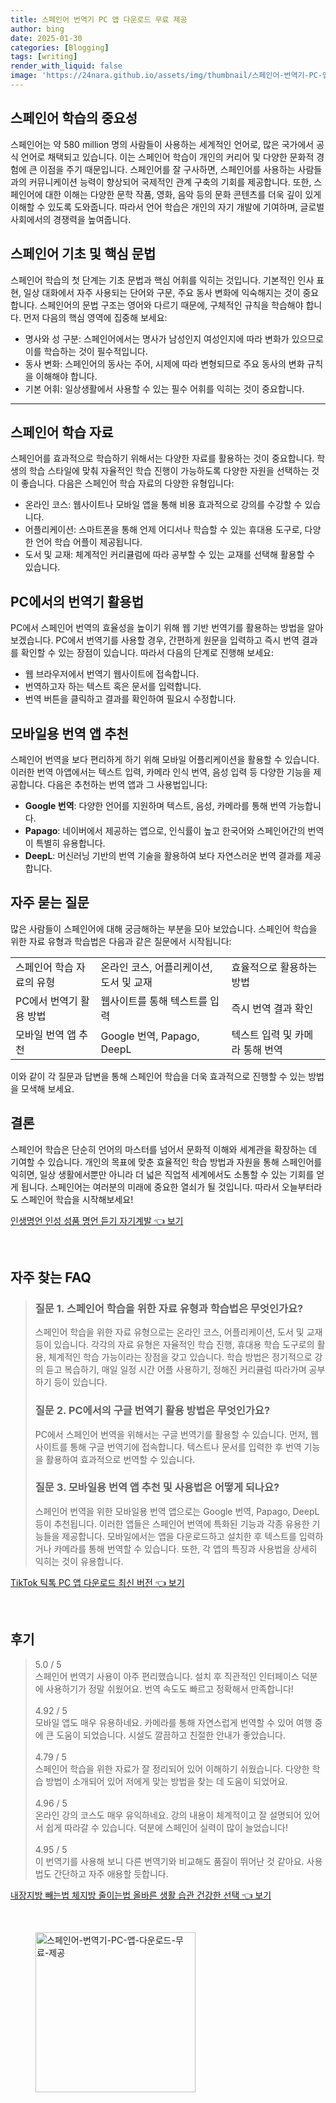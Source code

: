 ```yaml
---
title: 스페인어 번역기 PC 앱 다운로드 무료 제공
author: bing
date: 2025-01-30
categories: [Blogging]
tags: [writing]
render_with_liquid: false
image: 'https://24nara.github.io/assets/img/thumbnail/스페인어-번역기-PC-앱-다운로드-무료-제공.webp'
---
```



<h2 id='스페인어_학습의_중요성'>스페인어 학습의 중요성</h2>

<p>스페인어는 약 580 million 명의 사람들이 사용하는 세계적인 언어로, 많은 국가에서 공식 언어로 채택되고 있습니다. 이는 스페인어 학습이 개인의 커리어 및 다양한 문화적 경험에 큰 이점을 주기 때문입니다. 스페인어를 잘 구사하면, 스페인어를 사용하는 사람들과의 커뮤니케이션 능력이 향상되어 국제적인 관계 구축의 기회를 제공합니다. 또한, 스페인어에 대한 이해는 다양한 문학 작품, 영화, 음악 등의 문화 콘텐츠를 더욱 깊이 있게 이해할 수 있도록 도와줍니다. 따라서 언어 학습은 개인의 자기 개발에 기여하며, 글로벌 사회에서의 경쟁력을 높여줍니다.</p>

<h2 id='스페인어_기초_및_핵심_문법'>스페인어 기초 및 핵심 문법</h2>

<p>스페인어 학습의 첫 단계는 기초 문법과 핵심 어휘를 익히는 것입니다. 기본적인 인사 표현, 일상 대화에서 자주 사용되는 단어와 구문, 주요 동사 변화에 익숙해지는 것이 중요합니다. 스페인어의 문법 구조는 영어와 다르기 때문에, 구체적인 규칙을 학습해야 합니다. 먼저 다음의 핵심 영역에 집중해 보세요:</p>

<ul>
    <li>명사와 성 구분: 스페인어에서는 명사가 남성인지 여성인지에 따라 변화가 있으므로 이를 학습하는 것이 필수적입니다.</li>
    <li>동사 변화: 스페인어의 동사는 주어, 시제에 따라 변형되므로 주요 동사의 변화 규칙을 이해해야 합니다.</li>
    <li>기본 어휘: 일상생활에서 사용할 수 있는 필수 어휘를 익히는 것이 중요합니다.</li>
</ul>

<hr />

<h2 id='스페인어_학습_자료'>스페인어 학습 자료</h2>

<p>스페인어를 효과적으로 학습하기 위해서는 다양한 자료를 활용하는 것이 중요합니다. 학생의 학습 스타일에 맞춰 자율적인 학습 진행이 가능하도록 다양한 자원을 선택하는 것이 좋습니다. 다음은 스페인어 학습 자료의 다양한 유형입니다:</p>

<ul>
    <li>온라인 코스: 웹사이트나 모바일 앱을 통해 비용 효과적으로 강의를 수강할 수 있습니다.</li>
    <li>어플리케이션: 스마트폰을 통해 언제 어디서나 학습할 수 있는 휴대용 도구로, 다양한 언어 학습 어플이 제공됩니다.</li>
    <li>도서 및 교재: 체계적인 커리큘럼에 따라 공부할 수 있는 교재를 선택해 활용할 수 있습니다.</li>
</ul>

<h2 id='PC에서의_번역기_활용법'>PC에서의 번역기 활용법</h2>

<p>PC에서 스페인어 번역의 효율성을 높이기 위해 웹 기반 번역기를 활용하는 방법을 알아보겠습니다. PC에서 번역기를 사용할 경우, 간편하게 원문을 입력하고 즉시 번역 결과를 확인할 수 있는 장점이 있습니다. 따라서 다음의 단계로 진행해 보세요:</p>

<ul>
    <li>웹 브라우저에서 번역기 웹사이트에 접속합니다.</li>
    <li>번역하고자 하는 텍스트 혹은 문서를 입력합니다.</li>
    <li>번역 버튼을 클릭하고 결과를 확인하여 필요시 수정합니다.</li>
</ul>

<h2 id='모바일용_번역_앱_추천'>모바일용 번역 앱 추천</h2>

<p>스페인어 번역을 보다 편리하게 하기 위해 모바일 어플리케이션을 활용할 수 있습니다. 이러한 번역 아앱에서는 텍스트 입력, 카메라 인식 번역, 음성 입력 등 다양한 기능을 제공합니다. 다음은 추천하는 번역 앱과 그 사용법입니다:</p>

<ul>
    <li><b>Google 번역</b>: 다양한 언어를 지원하며 텍스트, 음성, 카메라를 통해 번역 가능합니다.</li>
    <li><b>Papago</b>: 네이버에서 제공하는 앱으로, 인식률이 높고 한국어와 스페인어간의 번역이 특별히 유용합니다.</li>
    <li><b>DeepL</b>: 머신러닝 기반의 번역 기술을 활용하여 보다 자연스러운 번역 결과를 제공합니다.</li>
</ul>

<h2 id='자주_묻는_질문'>자주 묻는 질문</h2>

<p>많은 사람들이 스페인어에 대해 궁금해하는 부분을 모아 보았습니다. 스페인어 학습을 위한 자료 유형과 학습법은 다음과 같은 질문에서 시작됩니다:</p>

<table>
    <tr>
        <td>스페인어 학습 자료의 유형</td>
        <td>온라인 코스, 어플리케이션, 도서 및 교재</td>
        <td>효율적으로 활용하는 방법</td>
    </tr>
    <tr>
        <td>PC에서 번역기 활용 방법</td>
        <td>웹사이트를 통해 텍스트를 입력</td>
        <td>즉시 번역 결과 확인</td>
    </tr>
    <tr>
        <td>모바일 번역 앱 추천</td>
        <td>Google 번역, Papago, DeepL</td>
        <td>텍스트 입력 및 카메라 통해 번역</td>
    </tr>
</table>

<p>이와 같이 각 질문과 답변을 통해 스페인어 학습을 더욱 효과적으로 진행할 수 있는 방법을 모색해 보세요.</p>

<h2 id='결론'>결론</h2>

<p>스페인어 학습은 단순히 언어의 마스터를 넘어서 문화적 이해와 세계관을 확장하는 데 기여할 수 있습니다. 개인의 목표에 맞춘 효율적인 학습 방법과 자원을 통해 스페인어를 익히면, 일상 생활에서뿐만 아니라 더 넓은 직업적 세계에서도 소통할 수 있는 기회를 얻게 됩니다. 스페인어는 여러분의 미래에 중요한 열쇠가 될 것입니다. 따라서 오늘부터라도 스페인어 학습을 시작해보세요!</p>


<p><a class="click-button" title="인생명언 인성 성품 명언 듣기 자기계발" href="https://24nara.github.io/posts/%EC%9D%B8%EC%83%9D%EB%AA%85%EC%96%B8-%EC%9D%B8%EC%84%B1-%EC%84%B1%ED%92%88-%EB%AA%85%EC%96%B8-%EB%93%A3%EA%B8%B0-%EC%9E%90%EA%B8%B0%EA%B3%84%EB%B0%9C/" rel="dofollow">인생명언 인성 성품 명언 듣기 자기계발 👈 보기</a></p><br>
<h2 id='자주_찾는_FAQ'>자주 찾는 FAQ</h2>
<div itemscope="" itemtype="https://schema.org/FAQPage"> 
<blockquote> 
<div itemscope="" itemprop="mainEntity" itemtype="https://schema.org/Question"> 
<h3 itemprop="name">질문 1. 스페인어 학습을 위한 자료 유형과 학습법은 무엇인가요?</h3> 
<div itemscope="" itemprop="acceptedAnswer" itemtype="https://schema.org/Answer"> 
<span itemprop="text"> 
<p>스페인어 학습을 위한 자료 유형으로는 온라인 코스, 어플리케이션, 도서 및 교재 등이 있습니다. 각각의 자료 유형은 자율적인 학습 진행, 휴대용 학습 도구로의 활용, 체계적인 학습 가능이라는 장점을 갖고 있습니다. 학습 방법은 정기적으로 강의 듣고 복습하기, 매일 일정 시간 어플 사용하기, 정해진 커리큘럼 따라가며 공부하기 등이 있습니다.</p> 
</span> 
</div> 
</div> 

<div itemscope="" itemprop="mainEntity" itemtype="https://schema.org/Question"> 
<h3 itemprop="name">질문 2. PC에서의 구글 번역기 활용 방법은 무엇인가요?</h3> 
<div itemscope="" itemprop="acceptedAnswer" itemtype="https://schema.org/Answer"> 
<span itemprop="text"> 
<p>PC에서 스페인어 번역을 위해서는 구글 번역기를 활용할 수 있습니다. 먼저, 웹사이트를 통해 구글 번역기에 접속합니다. 텍스트나 문서를 입력한 후 번역 기능을 활용하여 효과적으로 번역할 수 있습니다.</p> 
</span> 
</div> 
</div> 

<div itemscope="" itemprop="mainEntity" itemtype="https://schema.org/Question"> 
<h3 itemprop="name">질문 3. 모바일용 번역 앱 추천 및 사용법은 어떻게 되나요?</h3> 
<div itemscope="" itemprop="acceptedAnswer" itemtype="https://schema.org/Answer"> 
<span itemprop="text"> 
<p>스페인어 번역을 위한 모바일용 번역 앱으로는 Google 번역, Papago, DeepL 등이 추천됩니다. 이러한 앱들은 스페인어 번역에 특화된 기능과 각종 유용한 기능들을 제공합니다. 모바일에서는 앱을 다운로드하고 설치한 후 텍스트를 입력하거나 카메라를 통해 번역할 수 있습니다. 또한, 각 앱의 특징과 사용법을 상세히 익히는 것이 유용합니다.</p> 
</span> 
</div> 
</div> 

</blockquote> 
</div>
<p><a class="click-button" title="TikTok 틱톡 PC 앱 다운로드 최신 버전" href="https://24nara.github.io/posts/TikTok-%ED%8B%B1%ED%86%A1-PC-%EC%95%B1-%EB%8B%A4%EC%9A%B4%EB%A1%9C%EB%93%9C-%EC%B5%9C%EC%8B%A0-%EB%B2%84%EC%A0%84/" rel="dofollow">TikTok 틱톡 PC 앱 다운로드 최신 버전 👈 보기</a></p><br>
<h2 id='후기'>후기</h2>
<div itemscope itemtype="https://schema.org/Product">
  <blockquote>
  <div itemprop="review" itemscope itemtype="https://schema.org/Review">
      <div itemprop="reviewRating" itemscope itemtype="https://schema.org/Rating"> <span itemprop="ratingValue">5.0</span> / <span itemprop="bestRating">5</span> </div>
      <span itemprop="reviewBody">스페인어 번역기 사용이 아주 편리했습니다. 설치 후 직관적인 인터페이스 덕분에 사용하기가 정말 쉬웠어요. 번역 속도도 빠르고 정확해서 만족합니다!</span>
  </div>
  <br>
  <div itemprop="review" itemscope itemtype="https://schema.org/Review">
      <div itemprop="reviewRating" itemscope itemtype="https://schema.org/Rating"> <span itemprop="ratingValue">4.92</span> / <span itemprop="bestRating">5</span> </div>
      <span itemprop="reviewBody">모바일 앱도 매우 유용하네요. 카메라를 통해 자연스럽게 번역할 수 있어 여행 중에 큰 도움이 되었습니다. 시설도 깔끔하고 친절한 안내가 좋았습니다.</span>
  </div>
  <br>
  <div itemprop="review" itemscope itemtype="https://schema.org/Review">
      <div itemprop="reviewRating" itemscope itemtype="https://schema.org/Rating"> <span itemprop="ratingValue">4.79</span> / <span itemprop="bestRating">5</span> </div>
      <span itemprop="reviewBody">스페인어 학습을 위한 자료가 잘 정리되어 있어 이해하기 쉬웠습니다. 다양한 학습 방법이 소개되어 있어 저에게 맞는 방법을 찾는 데 도움이 되었어요.</span>
  </div>
  <br>
  <div itemprop="review" itemscope itemtype="https://schema.org/Review">
      <div itemprop="reviewRating" itemscope itemtype="https://schema.org/Rating"> <span itemprop="ratingValue">4.96</span> / <span itemprop="bestRating">5</span> </div>
      <span itemprop="reviewBody">온라인 강의 코스도 매우 유익하네요. 강의 내용이 체계적이고 잘 설명되어 있어서 쉽게 따라갈 수 있습니다. 덕분에 스페인어 실력이 많이 늘었습니다!</span>
  </div>
  <br>
  <div itemprop="review" itemscope itemtype="https://schema.org/Review">
      <div itemprop="reviewRating" itemscope itemtype="https://schema.org/Rating"> <span itemprop="ratingValue">4.95</span> / <span itemprop="bestRating">5</span> </div>
      <span itemprop="reviewBody">이 번역기를 사용해 보니 다른 번역기와 비교해도 품질이 뛰어난 것 같아요. 사용법도 간단하고 자주 애용할 듯합니다.</span>
  </div>
  </blockquote>
</div>
<p><a class="click-button" title="내장지방 빼는법 체지방 줄이는법 올바른 생활 습관 건강한 선택" href="https://24nara.github.io/posts/%EB%82%B4%EC%9E%A5%EC%A7%80%EB%B0%A9-%EB%B9%BC%EB%8A%94%EB%B2%95-%EC%B2%B4%EC%A7%80%EB%B0%A9-%EC%A4%84%EC%9D%B4%EB%8A%94%EB%B2%95-%EC%98%AC%EB%B0%94%EB%A5%B8-%EC%83%9D%ED%99%9C-%EC%8A%B5%EA%B4%80-%EA%B1%B4%EA%B0%95%ED%95%9C-%EC%84%A0%ED%83%9D/" rel="dofollow">내장지방 빼는법 체지방 줄이는법 올바른 생활 습관 건강한 선택 👈 보기</a></p><br>
<figure class="image"><img src="https://24nara.github.io/assets/img/thumbnail/스페인어-번역기-PC-앱-다운로드-무료-제공.webp" alt="스페인어-번역기-PC-앱-다운로드-무료-제공" width="256" height="256"></figure>
